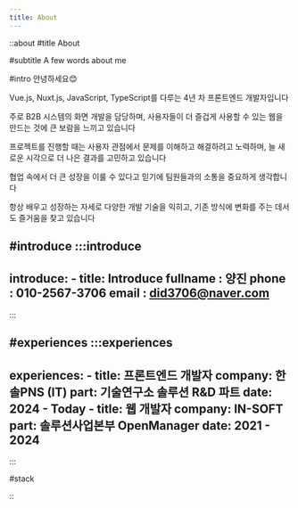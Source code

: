 ```yaml
---
title: About
---
```


::about
#title
About

#subtitle
A few words about me

#intro
안녕하세요😊

Vue.js, Nuxt.js, JavaScript, TypeScript를 다루는 4년 차 프론트엔드 개발자입니다

주로 B2B 시스템의 화면 개발을 담당하며, 사용자들이 더 즐겁게 사용할 수 있는 웹을 만드는 것에 큰 보람을 느끼고 있습니다

프로젝트를 진행할 때는 사용자 관점에서 문제를 이해하고 해결하려고 노력하며, 늘 새로운 시각으로 더 나은 결과를 고민하고 있습니다

협업 속에서 더 큰 성장을 이룰 수 있다고 믿기에 팀원들과의 소통을 중요하게 생각합니다

항상 배우고 성장하는 자세로 다양한 개발 기술을 익히고, 기존 방식에 변화를 주는 데서도 즐거움을 찾고 있습니다

#introduce
  :::introduce
  ---
  introduce:
    - title: Introduce
      fullname : 양진
      phone : 010-2567-3706
      email : did3706@naver.com
  ---
  :::

#experiences
  :::experiences
  ---
  experiences:
    - title: 프론트엔드 개발자
      company: 한솔PNS (IT)
      part: 기술연구소 솔루션 R&D 파트
      date: 2024 - Today
    - title: 웹 개발자
      company: IN-SOFT
      part: 솔루션사업본부 OpenManager
      date: 2021 - 2024 
  ---
  :::

#stack

::
